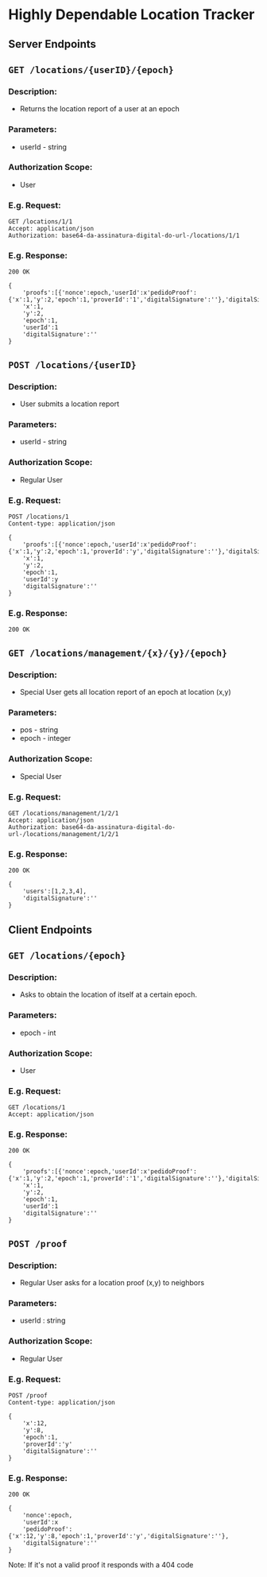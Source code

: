 # Highly Dependable Location Tracker

## Server Endpoints

## `GET /locations/{userID}/{epoch}`

### Description:
- Returns the location report of a user at an epoch

### Parameters:
- userId -  string

### Authorization Scope:
- User

### E.g. Request:
```
GET /locations/1/1
Accept: application/json
Authorization: base64-da-assinatura-digital-do-url-/locations/1/1
```

### E.g. Response:
```
200 OK

{
    'proofs':[{'nonce':epoch,'userId':x'pedidoProof':{'x':1,'y':2,'epoch':1,'proverId':'1','digitalSignature':''},'digitalSignature':''}],
    'x':1,
    'y':2,
    'epoch':1,
    'userId':1
    'digitalSignature':''
}
```

## `POST /locations/{userID}`

### Description:
- User submits a location report

### Parameters:
- userId -  string

### Authorization Scope:
- Regular User

### E.g. Request:
```
POST /locations/1
Content-type: application/json

{
    'proofs':[{'nonce':epoch,'userId':x'pedidoProof':{'x':1,'y':2,'epoch':1,'proverId':'y','digitalSignature':''},'digitalSignature':''}],
    'x':1,
    'y':2,
    'epoch':1,
    'userId':y
    'digitalSignature':''
}
```

### E.g. Response:
```
200 OK
```

## `GET /locations/management/{x}/{y}/{epoch}`

### Description:
- Special User gets all location report of an epoch at location (x,y)

### Parameters:
- pos -  string
- epoch -  integer

### Authorization Scope:
- Special User

### E.g. Request:
```
GET /locations/management/1/2/1
Accept: application/json
Authorization: base64-da-assinatura-digital-do-url-/locations/management/1/2/1
```

### E.g. Response:
```
200 OK

{
    'users':[1,2,3,4],
    'digitalSignature':''
}
```

## Client Endpoints

## `GET /locations/{epoch}`

### Description:
- Asks to obtain the location of itself at a certain epoch.

### Parameters:
- epoch -  int

### Authorization Scope:
- User

### E.g. Request:
```
GET /locations/1
Accept: application/json
```

### E.g. Response:
```
200 OK

{
    'proofs':[{'nonce':epoch,'userId':x'pedidoProof':{'x':1,'y':2,'epoch':1,'proverId':'1','digitalSignature':''},'digitalSignature':''}],
    'x':1,
    'y':2,
    'epoch':1,
    'userId':1
    'digitalSignature':''
}
```

## `POST /proof`

### Description:
- Regular User asks for a location proof (x,y) to neighbors

### Parameters:
- userId : string

### Authorization Scope:
- Regular User

### E.g. Request:
```
POST /proof
Content-type: application/json

{
    'x':12,
    'y':8,
    'epoch':1,
    'proverId':'y'
    'digitalSignature':''
}
```

### E.g. Response:
```
200 OK

{
    'nonce':epoch,
    'userId':x
    'pedidoProof':{'x':12,'y':8,'epoch':1,'proverId':'y','digitalSignature':''},
    'digitalSignature':''
}
```
Note: If it's not a valid proof it responds with a 404 code

